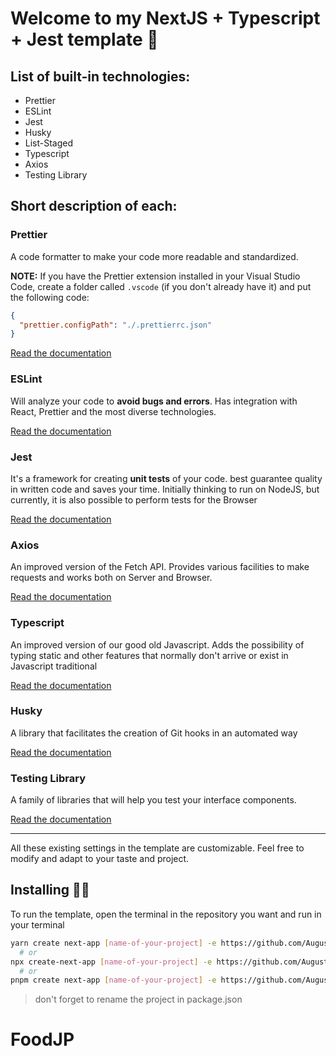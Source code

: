 # Welcome to my NextJS + Typescript + Jest template 🚀

## List of built-in technologies:

- Prettier
- ESLint
- Jest
- Husky
- List-Staged
- Typescript
- Axios
- Testing Library

## Short description of each:

### Prettier

A code formatter to make your code more readable and standardized.

**NOTE:** If you have the Prettier extension installed in your Visual Studio Code, create
a folder called `.vscode` (if you don't already have it) and put the following code:

```json
{
  "prettier.configPath": "./.prettierrc.json"
}
```

[Read the documentation](https://prettier.io/docs/en/index.html)

### ESLint

Will analyze your code to **avoid bugs and errors**. Has integration with React, Prettier
and the most diverse technologies.

[Read the documentation](https://eslint.org/)

### Jest

It's a framework for creating **unit tests** of your code. best guarantee quality in
written code and saves your time. Initially thinking to run on NodeJS, but currently, it
is also possible to perform tests for the Browser

[Read the documentation](https://jestjs.io/)

### Axios

An improved version of the Fetch API. Provides various facilities to make requests and
works both on Server and Browser.

[Read the documentation](https://axios-http.com/docs/intro)

### Typescript

An improved version of our good old Javascript. Adds the possibility of typing static and
other features that normally don't arrive or exist in Javascript traditional

[Read the documentation](https://www.typescriptlang.org/)

### Husky

A library that facilitates the creation of Git hooks in an automated way

[Read the documentation](https://typicode.github.io/husky/#/)

### Testing Library

A family of libraries that will help you test your interface components.

[Read the documentation](https://testing-library.com/docs/)

---

All these existing settings in the template are customizable. Feel free to modify and
adapt to your taste and project.

## Installing 👨‍💻

To run the template, open the terminal in the repository you want and run in your terminal

```bash
yarn create next-app [name-of-your-project] -e https://github.com/AugustoTI/template-next-ts
  # or
npx create-next-app [name-of-your-project] -e https://github.com/AugustoTI/template-next-ts
  # or
pnpm create next-app [name-of-your-project] -e https://github.com/AugustoTI/template-next-ts
```

> don't forget to rename the project in package.json
# FoodJP
